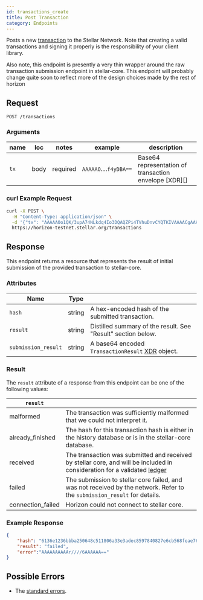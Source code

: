 ```yaml
---
id: transactions_create
title: Post Transaction
category: Endpoints
---
```


Posts a new [transaction](./resources/transaction.md) to the Stellar Network.  Note that creating a valid
transactions and signing it properly is the responsibility of your
client library.

Also note, this endpoint is presently a very thin wrapper around the raw
transaction submission endpoint in stellar-core.  This endpoint will probably
change quite soon to reflect more of the design choices made by the rest of
horizon

## Request

```
POST /transactions
```

### Arguments

| name | loc  |  notes   |                                                                                                                                                                                                                 example                                                                                                                                                                                                                  | description |
| ---- | ---- | -------- | ---------------------------------------------------------------------------------------------------------------------------------------------------------------------------------------------------------------------------------------------------------------------------------------------------------------------------------------------------------------------------------------------------------------------------------------- | ----------- |
| `tx` | body | required | `AAAAAO`....`f4yDBA==` | Base64 representation of transaction envelope [XDR][] |


### curl Example Request

```sh
curl -X POST \
  -H "Content-Type: application/json" \
  -d '{"tx": "AAAAAOo1QK/3upA74NLkdq4Io3DQAQZPi4TVhuDnvCYQTKIVAAAACgAAH8AAAAABAAAAAAAAAAAAAAABAAAAAQAAAADqNUCv97qQO+DS5HauCKNw0AEGT4uE1Ybg57wmEEyiFQAAAAEAAAAAZc2EuuEa2W1PAKmaqVquHuzUMHaEiRs//+ODOfgWiz8AAAAAAAAAAAAAA+gAAAAAAAAAARBMohUAAABAPnnZL8uPlS+c/AM02r4EbxnZuXmP6pQHvSGmxdOb0SzyfDB2jUKjDtL+NC7zcMIyw4NjTa9Ebp4lvONEf4yDBA=="}' \
  https://horizon-testnet.stellar.org/transactions
```

## Response

This endpoint returns a resource that represents the result of initial
submission of the provided transaction to stellar-core.

### Attributes

|         Name        |  Type  |                                                               |
| ------------------- | ------ | ------------------------------------------------------------- |
| `hash`              | string | A hex-encoded hash of the submitted transaction.              |
| `result`            | string | Distilled summary of the result.  See "Result" section below. |
| `submission_result` | string | A base64 encoded `TransactionResult` [XDR](../guide/xdr.md) object.                 |

### Result

The `result` attribute of a response from this endpoint can be one of the following values:

| `result`         |                                                                                                                                             |
| -----------------| --------------------------------------------------------------------------------------------------------------------------                  |
| malformed        | The transaction was sufficiently malformed that we could not interpret it.                                                                  |
| already_finished | The hash for this transaction hash is either in the history database or is in the stellar-core database.                 |
| received         | The transaction was submitted and received by stellar core, and will be included in consideration for a validated [ledger](./resources/ledger.md)|
| failed           | The submission to stellar core failed, and was not received by the network.  Refer to the `submission_result` for details.                  |
| connection_failed| Horizon could not connect to stellar core.                                                                                                  |


### Example Response

```json
{
    "hash": "6136e1236bbba250648c511806a33e3adec8597840827e6cb568feae7680c921",
    "result": "failed",
    "error":"AAAAAAAAAAr////6AAAAAA=="
}
```

## Possible Errors

- The [standard errors](../guide/errors.md#Standard_Errors).

